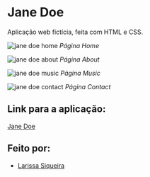 # Jane Doe
Aplicação web fictícia, feita com HTML e CSS.

![jane doe home](https://user-images.githubusercontent.com/64505863/131545372-22478221-456a-4a3b-9119-408364c7dd19.gif)
*Página Home*

![jane doe about](https://user-images.githubusercontent.com/64505863/131545532-fc9949f9-e2ba-4153-9ffb-04d8fb25bd3a.gif)
*Página About*

![jane doe music](https://user-images.githubusercontent.com/64505863/131545586-da56dd53-11f6-48ca-9e6a-3cd4ece6f21c.gif)
*Página Music*

![jane doe contact](https://user-images.githubusercontent.com/64505863/131545642-1128d2c2-465c-4068-9c1f-d94ab9da83c4.gif)
*Página Contact*

## Link para a aplicação:
[Jane Doe](larissa-janedoe.netlify.app/)
## Feito por:
* [Larissa Siqueira](https://github.com/LarissaSiq)


